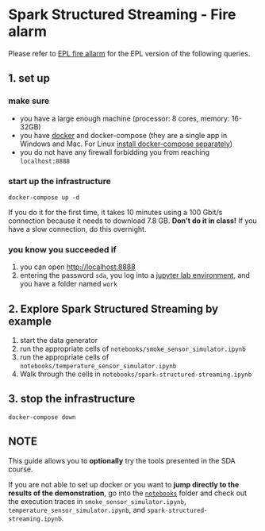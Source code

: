 # Spark Structured Streaming - Fire alarm

Please refer to [EPL fire allarm](https://github.com/emanueledellavalle/streaming-data-analytics/tree/main/codes/epl_firealarm) for the EPL version of the following queries.

## 1. set up

### make sure

* you have a large enough machine (processor: 8 cores, memory: 16-32GB)
* you have [docker](https://docs.docker.com/get-docker/) and docker-compose (they are a single app in Windows and Mac. For Linux [install docker-compose separately](https://docs.docker.com/compose/install/))
* you do not have any firewall forbidding you from reaching `localhost:8888`

### start up the infrastructure

```
docker-compose up -d
```

If you do it for the first time, it takes 10 minutes using a 100 Gbit/s connection because it needs to download 7.8 GB. **Don't do it in class!** If you have a slow connection, do this overnight. 

### you know you succeeded if

1. you can open [http://localhost:8888](http://localhost:8888) 
2. entering the password `sda`, you log into a [jupyter lab environment](https://jupyterlab.readthedocs.io/en/stable/), and you have a folder named `work`

## 2. Explore Spark Structured Streaming by example

1. start the data generator
  1. run the appropriate cells of `notebooks/smoke_sensor_simulator.ipynb`
  2. run the appropriate cells of `notebooks/temperature_sensor_simulator.ipynb`
2. Walk through the cells in `notebooks/spark-structured-streaming.ipynb`

## 3. stop the infrastructure

```
docker-compose down
```

## NOTE

This guide allows you to **optionally** try the tools presented in the SDA course.

If you are not able to set up docker or you want to **jump directly to the results of the demonstration**, go into the [`notebooks`](./notebooks/) folder and check out the execution traces in `smoke_sensor_simulator.ipynb`, `temperature_sensor_simulator.ipynb`, and `spark-structured-streaming.ipynb`. 


